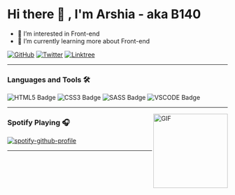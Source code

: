 ### <h1>Hi there 👋 , I'm Arshia - aka B140</h1>
- 👀 I’m interested in Front-end
- 🌱 I’m currently learning more about Front-end


[![GitHub](https://img.shields.io/badge/Github-181717?style=for-the-badge&logo=github&logoColor=white)](https://github.com/CallMe-B140)
[![Twitter](https://img.shields.io/badge/Twitter-1DA1F2?style=for-the-badge&logo=twitter&logoColor=white)](https://twitter.com/ItsB140)
[![Linktree](https://img.shields.io/badge/linktree-39E09B?logo=linktree&logoColor=white&style=for-the-badge)](https://linktr.ee/B140)

---
### Languages and Tools 🛠

<div id="badges">
  <img src="https://img.shields.io/badge/HTML5-E34F26?logo=html5&logoColor=white&style=for-the-badge" alt="HTML5 Badge"/>
  <img src="https://img.shields.io/badge/CSS3-1572B6?logo=css3&logoColor=white&style=for-the-badge" alt="CSS3 Badge"/>
  <img src="https://img.shields.io/badge/SASS-CC6699?logo=sass&logoColor=white&style=for-the-badge" alt="SASS Badge"/>
  <img src="https://img.shields.io/badge/VSCODE-007ACC?logo=visualstudiocode&logoColor=white&style=for-the-badge" alt="VSCODE Badge"/>
</div>

---
<img align="right" alt="GIF" height="170px" src="https://media.giphy.com/media/J5B1Y8QZnzXXbLQIBu/giphy.gif" />

### Spotify Playing 🎧

[![spotify-github-profile](https://spotify-github-profile.vercel.app/api/view?uid=plt0wavdz23otmwoakm6pbokr&cover_image=true&theme=novatorem&bar_color_cover=false&bar_color=53b14f)](https://github.com/kittinan/spotify-github-profile)


---
